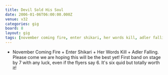 ```yaml
---
title: Devil Sold His Soul
date: 2006-01-06T06:00:00.000Z
venue: v32
categories: gig
board: 8
layout: gig
tags: [november coming fire, enter shikari, her words kill, adler falling, please, first]
---
```

+ November Coming Fire + Enter Shikari + Her Words Kill + Adler Falling. Please come we are hoping this will be the best yet! First band on stage by 7 with any luck, even if the flyers say 6. It's six quid but totally worth it!
